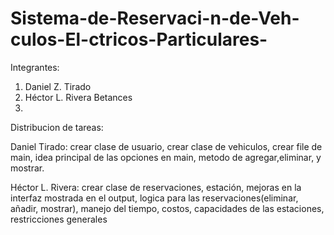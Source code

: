 # Sistema-de-Reservaci-n-de-Veh-culos-El-ctricos-Particulares-
Integrantes:
1. Daniel Z. Tirado
2. Héctor L. Rivera Betances
3. 

Distribucion de tareas:

Daniel Tirado: crear clase de usuario, crear clase de vehiculos, crear file de main, idea principal de las opciones en main,
metodo de agregar,eliminar, y mostrar.

Héctor L. Rivera: crear clase de reservaciones, estación, mejoras en la interfaz mostrada en el output, logica para las reservaciones(eliminar, añadir, mostrar), manejo del tiempo, costos, capacidades de las estaciones, restricciones generales


